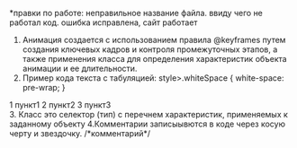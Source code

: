 *правки по работе:
неправильное название файла. ввиду чего не работал код. ошибка исправлена, сайт работает

1.  Анимация создается с использованием правила @keyframes путем создания ключевых кадров и контроля промежуточных этапов, а также применения класса для определения характеристик объекта анимации и ее длительности.
2.  Пример кода текста с табуляцией:
 style>.whiteSpace { white-space: pre-wrap; }</style>
<div class="whiteSpace">
1 &#9; пункт1
2 &#9; пункт2
3 &#9;&#9;&#9; пункт3
</div>
3. Класс это селектор (тип) с перечнем характеристик, применяемых к заданному объекту
4.Комментарии записыывются в коде через косую черту и звездочку. /*комментарий*/
